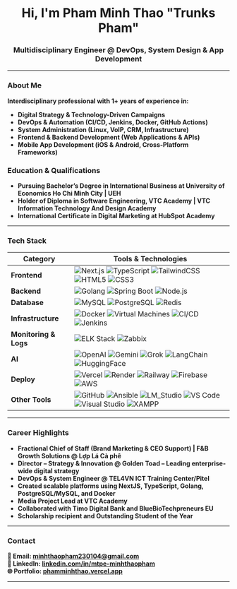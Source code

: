 <h1 align
="center">Hi, I'm  Pham Minh Thao "Trunks Pham"</h1>

<h3 align="center">
  <strong>Multidisciplinary Engineer @ DevOps, System Design & App Development
</h3>

---

### About Me

Interdisciplinary professional with 1+ years of experience in:
- Digital Strategy & Technology-Driven Campaigns 
- DevOps & Automation (CI/CD, Jenkins, Docker, GitHub Actions)  
- System Administration (Linux, VoIP, CRM, Infrastructure)
- Frontend & Backend Development (Web Applications & APIs)
- Mobile App Development (iOS & Android, Cross-Platform Frameworks)

### Education & Qualifications

- Pursuing **Bachelor’s Degree in International Business** at University of Economics Ho Chi Minh City | UEH  
- Holder of **Diploma in Software Engineering**, VTC Academy | VTC Information Technology And Design Academy
- International **Certificate in Digital Marketing** at HubSpot Academy

---

### Tech Stack

| Category              | Tools & Technologies |
|-----------------------|----------------------|
| **Frontend**          | ![Next.js](https://img.shields.io/badge/-Next.js-000?logo=next.js&logoColor=white) ![TypeScript](https://img.shields.io/badge/-TypeScript-3178c6?logo=typescript&logoColor=white) ![TailwindCSS](https://img.shields.io/badge/-Tailwind_CSS-38B2AC?logo=tailwind-css&logoColor=white) ![HTML5](https://img.shields.io/badge/-HTML5-E34F26?logo=html5&logoColor=white) ![CSS3](https://img.shields.io/badge/-CSS3-1572B6?logo=css3&logoColor=white) |
| **Backend**           | ![Golang](https://img.shields.io/badge/-Golang-00ADD8?logo=go&logoColor=white) ![Spring Boot](https://img.shields.io/badge/-SpringBoot-6DB33F?logo=springboot&logoColor=white) ![Node.js](https://img.shields.io/badge/-Node.js-339933?logo=node.js&logoColor=white) |
| **Database**          | ![MySQL](https://img.shields.io/badge/-MySQL-4479A1?logo=mysql&logoColor=white) ![PostgreSQL](https://img.shields.io/badge/-PostgreSQL-336791?logo=postgresql&logoColor=white) ![Redis](https://img.shields.io/badge/-Redis-DC382D?logo=redis&logoColor=white) |
| **Infrastructure**    | ![Docker](https://img.shields.io/badge/-Docker-2496ED?logo=docker&logoColor=white) ![Virtual Machines](https://img.shields.io/badge/-Virtual_Machines-FF6C37?logo=vmware&logoColor=white) ![CI/CD](https://img.shields.io/badge/-CI/CD-003545?logo=githubactions&logoColor=white) ![Jenkins](https://img.shields.io/badge/-Jenkins-D24939?logo=jenkins&logoColor=white) |
| **Monitoring & Logs** | ![ELK Stack](https://img.shields.io/badge/-ELK_Stack-005571?logo=elastic&logoColor=white) ![Zabbix](https://img.shields.io/badge/-Zabbix-DC382D?logo=zabbix&logoColor=white) |
| **AI**                | ![OpenAI](https://img.shields.io/badge/-OpenAI-412991?logo=openai&logoColor=white) ![Gemini](https://img.shields.io/badge/-Gemini-4285F4?logo=google&logoColor=white) ![Grok](https://img.shields.io/badge/-Grok-000000?logo=x&logoColor=white) ![LangChain](https://img.shields.io/badge/-LangChain-6E56CF?logo=python&logoColor=white) ![HuggingFace](https://img.shields.io/badge/-HuggingFace-FFD21F?logo=huggingface&logoColor=black) |
| **Deploy**            | ![Vercel](https://img.shields.io/badge/-Vercel-000000?logo=vercel&logoColor=white) ![Render](https://img.shields.io/badge/-Render-46E3B7?logo=render&logoColor=white) ![Railway](https://img.shields.io/badge/-Railway-0B0D0E?logo=railway&logoColor=white) ![Firebase](https://img.shields.io/badge/-Firebase-FFCA28?logo=firebase&logoColor=black) ![AWS](https://img.shields.io/badge/-AWS-232F3E?logo=amazon-aws&logoColor=white) |
| **Other Tools**       | ![GitHub](https://img.shields.io/badge/-GitHub-181717?logo=github&logoColor=white) ![Ansible](https://img.shields.io/badge/-Ansible-EE0000?logo=ansible&logoColor=white) ![LM_Studio](https://img.shields.io/badge/-LM_Studio-00A67E?logo=opensourceinitiative&logoColor=white) ![VS Code](https://img.shields.io/badge/-VS_Code-007ACC?logo=visualstudiocode&logoColor=white) ![Visual Studio](https://img.shields.io/badge/-Visual_Studio-5C2D91?logo=visualstudio&logoColor=white) ![XAMPP](https://img.shields.io/badge/-XAMPP-FB7A24?logo=xampp&logoColor=white) |

---

### Career Highlights

- Fractional Chief of Staff (Brand Marketing & CEO Support) | F&B Growth Solutions @ Lợp Lá Cà phê
- Director – Strategy & Innovation @ Golden Toad – Leading enterprise-wide digital strategy
- DevOps & System Engineer @ TEL4VN ICT Training Center/Pitel
- Created scalable platforms using NextJS, TypeScript, Golang, PostgreSQL/MySQL, and Docker  
- Media Project Lead at VTC Academy  
- Collaborated with Timo Digital Bank and BlueBioTechpreneurs EU  
- Scholarship recipient and Outstanding Student of the Year

---

### Contact

📧 **Email:** [minhthaopham230104@gmail.com](mailto:minhthaopham230104@gmail.com)  
🔗 **LinkedIn:** [linkedin.com/in/mtpe-minhthaopham](https://www.linkedin.com/in/mtpe-minhthaopham)  
🌐 **Portfolio:** [phamminhthao.vercel.app](https://phamminhthao.vercel.app/)  

---
